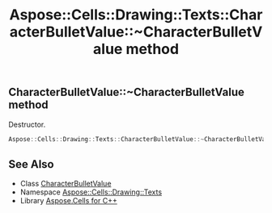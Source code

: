﻿---
title: Aspose::Cells::Drawing::Texts::CharacterBulletValue::~CharacterBulletValue method
linktitle: ~CharacterBulletValue
second_title: Aspose.Cells for C++ API Reference
description: 'Aspose::Cells::Drawing::Texts::CharacterBulletValue::~CharacterBulletValue method. Destructor in C++.'
type: docs
weight: 200
url: /cpp/aspose.cells.drawing.texts/characterbulletvalue/~characterbulletvalue/
---
## CharacterBulletValue::~CharacterBulletValue method


Destructor.

```cpp
Aspose::Cells::Drawing::Texts::CharacterBulletValue::~CharacterBulletValue()
```

## See Also

* Class [CharacterBulletValue](../)
* Namespace [Aspose::Cells::Drawing::Texts](../../)
* Library [Aspose.Cells for C++](../../../)

